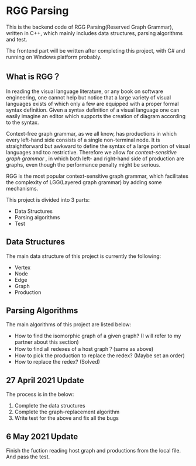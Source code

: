 # RGG Parsing
This is the backend code of RGG Parsing(Reserved Graph Grammar), written in C++, which mainly includes data structures, parsing algorithms and test. 

The frontend part will be written after completing this project, with C# and running on Windows platform probably.

## What is RGG？

In reading the visual language literature, or any book on software engineering, one cannot help but notice that a large variety of visual languages exists of which only a few are equipped with a proper formal syntax definition. Given a syntax definition of a visual language one can easily imagine an editor which supports the creation of diagram according to the syntax. 

Context-free graph grammar, as we all know, has productions in which every left-hand side consists of a single non-terminal node. It is straightforward but awkward to define the syntax of a large portion of visual languages and too restrictive. Therefore we allow for *context-sensitive graph grammar* , in which both left- and right-hand side of production are graphs, even though the performance penalty might be serious.

RGG is the most popular context-sensitive graph grammar, which facilitates the complexity of LGG(Layered graph grammar) by adding some mechanisms.

This project is divided into 3 parts:

* Data Structures
* Parsing algorithms
* Test

## Data Structures

The main data structure of this project is currently the following:

* Vertex
* Node
* Edge
* Graph
* Production

## Parsing Algorithms

The main algorithms of this project are listed below:

* How to find the isomorphic graph of a given graph? (I will refer to my partner about this section)
* How to find all redexes of a host graph？(same as above)
* How to pick the production to replace the redex? (Maybe set an order)
* How to replace the redex? (Solved)

## 27 April 2021 Update

The process is in the below:

1. Complete the data structures
2. Complete the graph-replacement algorithm
3. Write test for the above and fix all the bugs

## 6 May 2021 Update

Finish the fuction reading host graph and productions from the local file. And pass the test.
